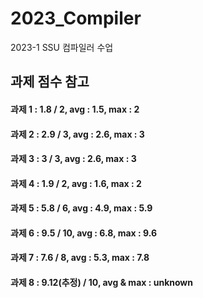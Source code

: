 # 2023_Compiler
2023-1 SSU 컴파일러 수업

## 과제 점수 참고
#### 과제 1 : 1.8 / 2, avg : 1.5, max : 2
#### 과제 2 : 2.9 / 3, avg : 2.6, max : 3
#### 과제 3 : 3 / 3, avg : 2.6, max : 3
#### 과제 4 : 1.9 / 2, avg : 1.6, max : 2
#### 과제 5 : 5.8 / 6, avg : 4.9, max : 5.9
#### 과제 6 : 9.5 / 10, avg : 6.8, max : 9.6
#### 과제 7 : 7.6 / 8, avg : 5.3, max : 7.8
#### 과제 8 : 9.12(추정) / 10, avg & max : unknown
